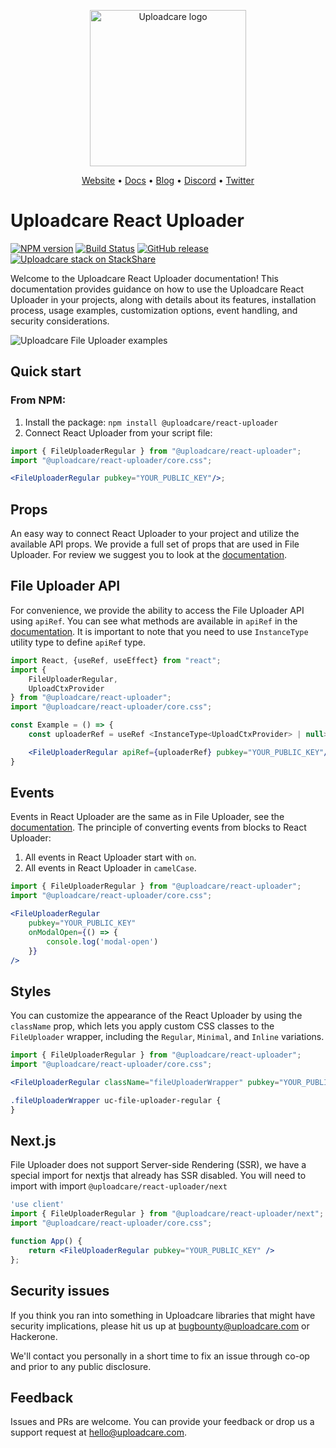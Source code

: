 <p align="center">
  <a href="https://uploadcare.com/?ref=react-uploader">
    <picture>
      <source media="(prefers-color-scheme: light)" srcset="https://ucarecdn.com/1b4714cd-53be-447b-bbde-e061f1e5a22f/logosafespacetransparent.svg">
      <source media="(prefers-color-scheme: dark)" srcset="https://ucarecdn.com/3b610a0a-780c-4750-a8b4-3bf4a8c90389/logotransparentinverted.svg">
      <img width=250 alt="Uploadcare logo" src="https://ucarecdn.com/1b4714cd-53be-447b-bbde-e061f1e5a22f/logosafespacetransparent.svg">
    </picture>
  </a>
</p>
<p align="center">
  <a href="https://uploadcare.com/?ref=react-uploader">Website</a> •
  <a href="https://uploadcare.com/docs/file-uploader?ref=react-uploader">Docs</a> • 
  <a href="https://uploadcare.com/blog?ref=react-uploader">Blog</a> • 
  <a href="https://discord.gg/mKWRgRsVz8?ref=react-uploader">Discord</a> •
  <a href="https://twitter.com/Uploadcare?ref=react-uploader">Twitter</a>
</p>

# Uploadcare React Uploader

[![NPM version][npm-img]][npm-url]
[![Build Status][badge-build]][build-url]
[![GitHub release][badge-release-img]][badge-release-url]
[![Uploadcare stack on StackShare][badge-stack-img]][badge-stack-url]

Welcome to the Uploadcare React Uploader documentation!
This documentation provides guidance on how to use the Uploadcare React Uploader in your projects, along with details
about its features, installation process, usage examples, customization options, event handling, and security
considerations.

<img alt="Uploadcare File Uploader examples" src="https://ucarecdn.com/916a1054-ca44-4c4a-9f7b-99fa499043d9/-/preview/">


## Quick start
### From NPM:
1. Install the package: `npm install @uploadcare/react-uploader`
2. Connect React Uploader from your script file:
```jsx
import { FileUploaderRegular } from "@uploadcare/react-uploader";
import "@uploadcare/react-uploader/core.css";

<FileUploaderRegular pubkey="YOUR_PUBLIC_KEY"/>;
```

## Props
An easy way to connect React Uploader to your project and utilize the available API props.
We provide a full set of props that are used in File Uploader. For review we suggest you to look at the [documentation][uc-docs-file-uploader-options].

## File Uploader API

For convenience, we provide the ability to access the File Uploader API using `apiRef`.
You can see what methods are available in `apiRef` in the [documentation][uc-docs-file-uploader-api].
It is important to note that you need to use `InstanceType` utility type to define `apiRef` type.

```jsx
import React, {useRef, useEffect} from "react";
import {
    FileUploaderRegular,
    UploadCtxProvider
} from "@uploadcare/react-uploader";
import "@uploadcare/react-uploader/core.css";

const Example = () => {
    const uploaderRef = useRef <InstanceType<UploadCtxProvider> | null>(null);

    <FileUploaderRegular apiRef={uploaderRef} pubkey="YOUR_PUBLIC_KEY"/>;
}
```

## Events
Events in React Uploader are the same as in File Uploader, see the [documentation][uc-docs-events].
The principle of converting events from blocks to React Uploader:

1. All events in React Uploader start with `on`.
2. All events in React Uploader in `camelCase`.

```jsx
import { FileUploaderRegular } from "@uploadcare/react-uploader";
import "@uploadcare/react-uploader/core.css";

<FileUploaderRegular
    pubkey="YOUR_PUBLIC_KEY"
    onModalOpen={() => {
        console.log('modal-open')
    }}
/>
```


## Styles
You can customize the appearance of the React Uploader by using the `className` prop, which lets you apply custom CSS classes to the `FileUploader` wrapper, including the `Regular`, `Minimal`, and `Inline` variations.

```jsx
import { FileUploaderRegular } from "@uploadcare/react-uploader";
import "@uploadcare/react-uploader/core.css";

<FileUploaderRegular className="fileUploaderWrapper" pubkey="YOUR_PUBLIC_KEY"/>;
```

```css
.fileUploaderWrapper uc-file-uploader-regular {
}
```

## Next.js
File Uploader does not support Server-side Rendering (SSR), we have a special import for nextjs that already has SSR disabled. 
You will need to import with import `@uploadcare/react-uploader/next`

```jsx
'use client'
import { FileUploaderRegular } from "@uploadcare/react-uploader/next";
import "@uploadcare/react-uploader/core.css";

function App() {
    return <FileUploaderRegular pubkey="YOUR_PUBLIC_KEY" />
};
```

## Security issues

If you think you ran into something in Uploadcare libraries that might have
security implications, please hit us up at
[bugbounty@uploadcare.com][uc-email-bounty] or Hackerone.

We'll contact you personally in a short time to fix an issue through co-op and
prior to any public disclosure.

## Feedback

Issues and PRs are welcome. You can provide your feedback or drop us a support
request at [hello@uploadcare.com][uc-email-hello].

[uc-email-bounty]: mailto:bugbounty@uploadcare.com
[uc-email-hello]: mailto:hello@uploadcare.com
[github-releases]: https://github.com/uploadcare/react-uploader/releases
[github-branch-release]: https://github.com/uploadcare/react-uploader/tree/release
[github-contributors]: https://github.com/uploadcare/react-uploader/graphs/contributors
[badge-stack-img]: https://img.shields.io/badge/tech-stack-0690fa.svg?style=flat
[badge-stack-url]: https://stackshare.io/uploadcare/stacks/
[badge-release-img]: https://img.shields.io/github/release/uploadcare/react-components.svg
[badge-release-url]: https://github.com/uploadcare/react-uploader/releases
[npm-img]: http://img.shields.io/npm/v/@uploadcare/react-uploader.svg
[npm-url]: https://www.npmjs.com/package/@uploadcare/react-uploader
[badge-build]: https://github.com/uploadcare/react-uploader/actions/workflows/checks.yml/badge.svg
[build-url]: https://github.com/uploadcare/react-uploader/actions/workflows/checks.yml

[uc-docs-events]: https://uploadcare.com/docs/file-uploader/events/
[uc-docs-file-uploader-api]: https://uploadcare.com/docs/file-uploader/api
[uc-docs-file-uploader-options]: https://uploadcare.com/docs/file-uploader/options/